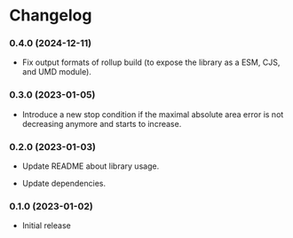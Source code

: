 # Changelog

### 0.4.0 (2024-12-11)

- Fix output formats of rollup build (to expose the library as a ESM, CJS, and UMD module).

### 0.3.0 (2023-01-05)

- Introduce a new stop condition if the maximal absolute area error is not decreasing anymore and starts to increase.

### 0.2.0 (2023-01-03)

- Update README about library usage.

- Update dependencies.

### 0.1.0 (2023-01-02)

- Initial release
